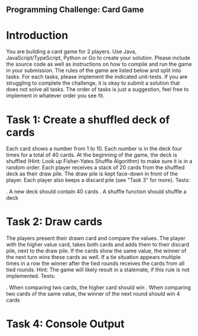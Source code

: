 ## Programming Challenge: Card Game

# Introduction

You are building a card game for 2 players. Use Java, JavaScript/TypeScript, Python or Go to create your
solution. Please include the source code as well as instructions on how to compile and run the game in your
submission. The rules of the game are listed below and split into tasks. For each tasks, please implement
the indicated unit-tests. If you are struggling to complete the challenge, it is okay to submit a solution that
does not solve all tasks. The order of tasks is just a suggestion, feel free to implement in whatever order you
see fit.

# Task 1: Create a shuffled deck of cards

Each card shows a number from 1 to 10. Each number is in the deck four times for a total of 40 cards. At the
beginning of the game, the deck is shuffled (Hint: Look up Fisher-Yates Shuffle Algorithm) to
make sure it is in a random order. Each player receives a stack of 20 cards from the shuffled deck as their
draw pile. The draw pile is kept face-down in front of the player. Each player also keeps a discard pile (see
"Task 3" for more). Tests:

. A new deck should contain 40 cards
. A shuffle function should shuffle a deck

# Task 2: Draw cards

The players present their drawn card and compare the values. The player with the higher value card, takes
both cards and adds them to their discard pile, next to the draw pile. If the cards show the same value, the
winner of the next turn wins these cards as well. If a tie situation appears multiple times in a row the winner
after the tied rounds receives the cards from all tied rounds. Hint: The game will likely result in a stalemate,
if this rule is not implemented. Tests:

. When comparing two cards, the higher card should win
. When comparing two cards of the same value, the winner of the next round should win 4 cards

# Task 4: Console Output


